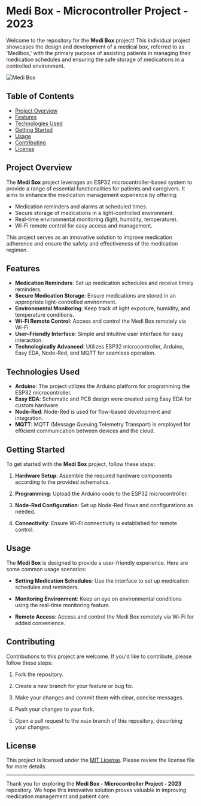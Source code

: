 # Medi Box - Microcontroller Project - 2023

Welcome to the repository for the **Medi Box** project! This individual project showcases the design and development of a medical box, referred to as 'Medibox,' with the primary purpose of assisting patients in managing their medication schedules and ensuring the safe storage of medications in a controlled environment.

![Medi Box](MediBox.jpg)

## Table of Contents

- [Project Overview](#project-overview)
- [Features](#features)
- [Technologies Used](#technologies-used)
- [Getting Started](#getting-started)
- [Usage](#usage)
- [Contributing](#contributing)
- [License](#license)

## Project Overview

The **Medi Box** project leverages an ESP32 microcontroller-based system to provide a range of essential functionalities for patients and caregivers. It aims to enhance the medication management experience by offering:

- Medication reminders and alarms at scheduled times.
- Secure storage of medications in a light-controlled environment.
- Real-time environmental monitoring (light, humidity, temperature).
- Wi-Fi remote control for easy access and management.

This project serves as an innovative solution to improve medication adherence and ensure the safety and effectiveness of the medication regimen.

## Features

- **Medication Reminders**: Set up medication schedules and receive timely reminders.
- **Secure Medication Storage**: Ensure medications are stored in an appropriate light-controlled environment.
- **Environmental Monitoring**: Keep track of light exposure, humidity, and temperature conditions.
- **Wi-Fi Remote Control**: Access and control the Medi Box remotely via Wi-Fi.
- **User-Friendly Interface**: Simple and intuitive user interface for easy interaction.
- **Technologically Advanced**: Utilizes ESP32 microcontroller, Arduino, Easy EDA, Node-Red, and MQTT for seamless operation.

## Technologies Used

- **Arduino**: The project utilizes the Arduino platform for programming the ESP32 microcontroller.
- **Easy EDA**: Schematic and PCB design were created using Easy EDA for custom hardware.
- **Node-Red**: Node-Red is used for flow-based development and integration.
- **MQTT**: MQTT (Message Queuing Telemetry Transport) is employed for efficient communication between devices and the cloud.

## Getting Started

To get started with the **Medi Box** project, follow these steps:

1. **Hardware Setup**: Assemble the required hardware components according to the provided schematics.

2. **Programming**: Upload the Arduino code to the ESP32 microcontroller.

3. **Node-Red Configuration**: Set up Node-Red flows and configurations as needed.

4. **Connectivity**: Ensure Wi-Fi connectivity is established for remote control.

## Usage

The **Medi Box** is designed to provide a user-friendly experience. Here are some common usage scenarios:

- **Setting Medication Schedules**: Use the interface to set up medication schedules and reminders.

- **Monitoring Environment**: Keep an eye on environmental conditions using the real-time monitoring feature.

- **Remote Access**: Access and control the Medi Box remotely via Wi-Fi for added convenience.

## Contributing

Contributions to this project are welcome. If you'd like to contribute, please follow these steps:

1. Fork the repository.

2. Create a new branch for your feature or bug fix.

3. Make your changes and commit them with clear, concise messages.

4. Push your changes to your fork.

5. Open a pull request to the `main` branch of this repository, describing your changes.

## License

This project is licensed under the [MIT License](LICENSE.md). Please review the license file for more details.

---

Thank you for exploring the **Medi Box - Microcontroller Project - 2023** repository. We hope this innovative solution proves valuable in improving medication management and patient care.

